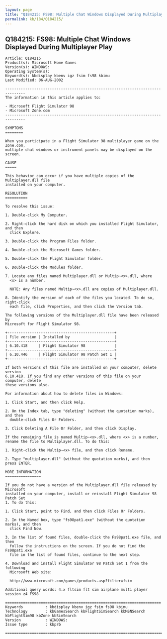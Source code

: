 ```yaml
---
layout: page
title: "Q184215: FS98: Multiple Chat Windows Displayed During Multiplayer Play"
permalink: kb/184/Q184215/
---
```


## Q184215: FS98: Multiple Chat Windows Displayed During Multiplayer Play

	Article: Q184215
	Product(s): Microsoft Home Games
	Version(s): WINDOWS:
	Operating System(s): 
	Keyword(s): kbdisplay kbenv igz fsim fs98 kbimu
	Last Modified: 06-AUG-2002
	
	-------------------------------------------------------------------------------
	The information in this article applies to:
	
	- Microsoft Flight Simulator 98 
	- Microsoft Zone.com 
	-------------------------------------------------------------------------------
	
	SYMPTOMS
	========
	
	When you participate in a Flight Simulator 98 multiplayer game on the Zone.com,
	multiple chat windows or instrument panels may be displayed on the screen.
	
	CAUSE
	=====
	
	This behavior can occur if you have multiple copies of the Multiplayer.dll file
	installed on your computer.
	
	RESOLUTION
	==========
	
	To resolve this issue:
	
	1. Double-click My Computer.
	
	2. Right-click the hard disk on which you installed Flight Simulator, and then
	  click Explore.
	
	3. Double-click the Program Files folder.
	
	4. Double-click the Microsoft Games folder.
	
	5. Double-click the Flight Simulator folder.
	
	6. Double-click the Modules folder.
	
	7. Locate any files named Multiplayer.dll or Multip~<x>.dll, where
	  <x> is a number.
	
	  NOTE: Any files named Multip~<x>.dll are copies of Multiplayer.dll.
	
	8. Identify the version of each of the files you located. To do so, right-click
	  each file, click Properties, and then click the Version tab.
	
	The following versions of the Multiplayer.dll file have been released by
	Microsoft for Flight Simulator 98.
	
	+------------------------------------------------+
	| File version | Installed by                    | 
	+------------------------------------------------+
	| 6.10.418     | Flight Simulator 98             | 
	+------------------------------------------------+
	| 6.10.446     | Flight Simulator 98 Patch Set 1 | 
	+------------------------------------------------+
	
	If both versions of this file are installed on your computer, delete version
	6.10.418. If you find any other versions of this file on your computer, delete
	these versions also.
	
	For information about how to delete files in Windows:
	
	1. Click Start, and then click Help.
	
	2. On the Index tab, type "deleting" (without the quotation marks), and then
	  double-click Files Or Folders.
	
	3. Click Deleting A File Or Folder, and then click Display.
	
	If the remaining file is named Multip~<x>.dll, where <x> is a number,
	rename the file to Multiplayer.dll. To do this:
	
	1. Right-click the Multip~<x> file, and then click Rename.
	
	2. Type "multiplayer.dll" (without the quotation marks), and then press ENTER.
	
	MORE INFORMATION
	================
	
	If you do not have a version of the Multiplayer.dll file released by Microsoft
	installed on your computer, install or reinstall Flight Simulator 98 Patch Set
	1. To do this:
	
	1. Click Start, point to Find, and then click Files Or Folders.
	
	2. In the Named box, type "fs98pat1.exe" (without the quotation marks), and then
	  click Find Now.
	
	3. In the list of found files, double-click the Fs98pat1.exe file, and then
	  follow the instructions on the screen. If you do not find the Fs98pat1.exe
	  file in the list of found files, continue to the next step.
	
	4. Download and install Flight Simulator 98 Patch Set 1 from the following
	  Microsoft Web site:
	
	  http://www.microsoft.com/games/products.asp?filter=fsim
	
	Additional query words: 4.x fltsim flt sim airplane multi player session z4 FS98
	
	======================================================================
	Keywords          : kbdisplay kbenv igz fsim fs98 kbimu 
	Technology        : kbGamesSearch kbFlightSimSearch kbMSNSearch kbFlightSim98 kbZone kbSimSearch
	Version           : WINDOWS:
	Issue type        : kbprb
	
	=============================================================================
	
